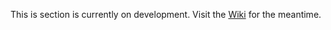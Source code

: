 This is section is currently on development. Visit the [Wiki](https://github.com/maisans-maid/Mai/wiki) for the meantime.